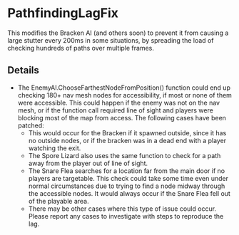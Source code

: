 # PathfindingLagFix
This modifies the Bracken AI (and others soon) to prevent it from causing a large stutter every 200ms in some situations, by spreading the load of checking hundreds of paths over multiple frames.

## Details
- The EnemyAI.ChooseFarthestNodeFromPosition() function could end up checking 180+ nav mesh nodes for accessibility, if most or none of them were accessible. This could happen if the enemy was not on the nav mesh, or if the function call required line of sight and players were blocking most of the map from access. The following cases have been patched:
    - This would occur for the Bracken if it spawned outside, since it has no outside nodes, or if the bracken was in a dead end with a player watching the exit.
    - The Spore Lizard also uses the same function to check for a path away from the player out of line of sight.
    - The Snare Flea searches for a location far from the main door if no players are targetable. This check could take some time even under normal circumstances due to trying to find a node midway through the accessible nodes. It would always occur if the Snare Flea fell out of the playable area.
    - There may be other cases where this type of issue could occur. Please report any cases to investigate with steps to reproduce the lag.
